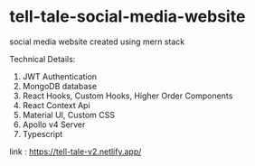 # tell-tale-social-media-website
social media website created using mern stack

Technical Details:

1. JWT Authentication
2. MongoDB database
3. React Hooks, Custom Hooks, Higher Order Components
4. React Context Api
5. Material UI, Custom CSS
6. Apollo v4 Server
7. Typescript


link : https://tell-tale-v2.netlify.app/
